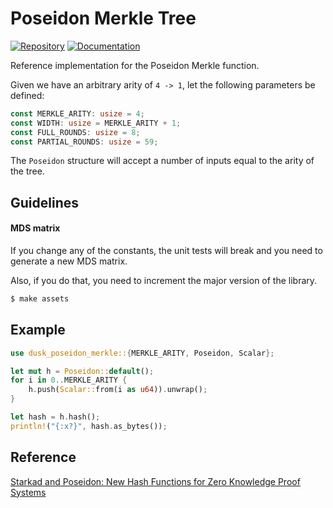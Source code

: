 # Poseidon Merkle Tree

[![Repository](https://dusk-network.github.io/dusk-poseidon-merkle/repo-badge.svg)](https://github.com/dusk-network/dusk-poseidon-merkle)
[![Documentation](https://dusk-network.github.io/dusk-poseidon-merkle/badge.svg)](https://dusk-network.github.io/dusk-poseidon-merkle/dusk_poseidon_merkle/index.html)

Reference implementation for the Poseidon Merkle function.

Given we have an arbitrary arity of `4 -> 1`, let the following parameters be defined:
```rust
const MERKLE_ARITY: usize = 4;
const WIDTH: usize = MERKLE_ARITY + 1;
const FULL_ROUNDS: usize = 8;
const PARTIAL_ROUNDS: usize = 59;
```

The `Poseidon` structure will accept a number of inputs equal to the arity of the tree.

## Guidelines

#### MDS matrix

If you change any of the constants, the unit tests will break and you need to generate a new MDS matrix.

Also, if you do that, you need to increment the major version of the library.

```bash
$ make assets
```

## Example

```rust
use dusk_poseidon_merkle::{MERKLE_ARITY, Poseidon, Scalar};

let mut h = Poseidon::default();
for i in 0..MERKLE_ARITY {
    h.push(Scalar::from(i as u64)).unwrap();
}

let hash = h.hash();
println!("{:x?}", hash.as_bytes());
```

## Reference

[Starkad and Poseidon: New Hash Functions for Zero Knowledge Proof Systems](https://eprint.iacr.org/2019/458.pdf)

